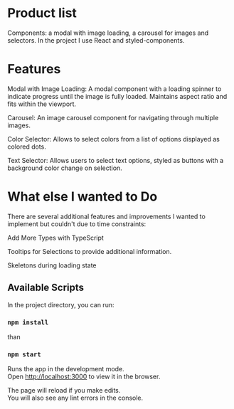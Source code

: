 # Product list
Components: a modal with image loading, a carousel for images and selectors. In the project I use React and styled-components.

# Features

Modal with Image Loading: A modal component with a loading spinner to indicate progress until the image is fully loaded. Maintains aspect ratio and fits within the viewport.

Carousel: An image carousel component for navigating through multiple images.

Color Selector: Allows to select colors from a list of options displayed as colored dots.

Text Selector: Allows users to select text options, styled as buttons with a background color change on selection.

# What else I wanted to Do
There are several additional features and improvements I wanted to implement but couldn't due to time constraints:

Add More Types with TypeScript

Tooltips for Selections to provide additional information.

Skeletons during loading state

## Available Scripts

In the project directory, you can run:
### `npm install`
than
### `npm start`

Runs the app in the development mode.\
Open [http://localhost:3000](http://localhost:3000) to view it in the browser.

The page will reload if you make edits.\
You will also see any lint errors in the console.
